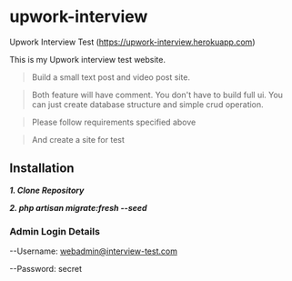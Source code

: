 # upwork-interview
Upwork Interview Test (https://upwork-interview.herokuapp.com)

This is my Upwork interview test website.
>Build a small text post and video post site.

>Both feature will have comment. You don't have to build full ui. You can just create database structure and simple crud operation.

>Please follow requirements specified above

>And create a site for test

## Installation

***1. Clone Repository***

***2. php artisan migrate:fresh --seed***

### Admin Login Details

--Username: webadmin@interview-test.com

--Password: secret

